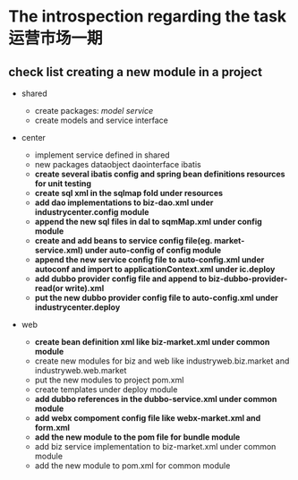 # The introspection regarding the task 运营市场一期



## check list creating a new module in a project

*  shared
   - create packages: *model* *service*
   - create models and service interface

*  center
   - implement service defined in shared
   - new packages dataobject daointerface ibatis
   - **create several ibatis config and spring bean definitions resources for unit testing**
   - **create sql xml in the sqlmap fold under resources**
   - **add dao implementations to biz-dao.xml under industrycenter.config module**
   - **append the new sql files in dal to sqmMap.xml under config module**
   - **create and add beans to service config file(eg. market-service.xml) under auto-config of config module**
   - **append the new service config file to auto-config.xml under autoconf and import to applicationContext.xml under ic.deploy**
   - **add dubbo provider config file and append to biz-dubbo-provider-read(or write).xml**
   - **put the new dubbo provider config file to auto-config.xml under industrycenter.deploy**


*  web
   - **create bean definition xml like biz-market.xml under common module**
   - create new modules for biz and web like industryweb.biz.market and industryweb.web.market
   - put the new modules to project pom.xml
   - create templates under deploy module
   - **add dubbo references in the dubbo-service.xml under common module**
   - **add webx compoment config file like webx-market.xml and form.xml**
   - **add the new module to the pom file for bundle module**
   - add biz service implementation to biz-market.xml under common module
   - add the new module to pom.xml for common module


